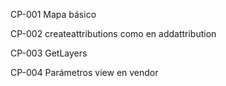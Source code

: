 CP-001
Mapa básico

CP-002
createattributions como en addattribution

CP-003
GetLayers

CP-004
Parámetros view en vendor